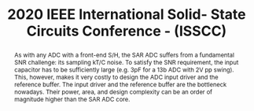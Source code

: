---
title: 2020 IEEE International Solid- State Circuits Conference - (ISSCC)

authors:
- Jiaxin Liu
- Xiyuan Tang
- Wenda Zhao
- Linxiao Shen
- Nan Sun

publishDate: "2020-02-16"

summary: ISSCC, 2020

abstract: "As with any ADC with a front-end S/H, the SAR ADC suffers from a fundamental SNR challenge: its sampling kT/C noise. To satisfy the SNR requirement, the input capacitor has to be sufficiently large (e.g. 3pF for a 13b ADC with 2V pp swing). This, however, makes it very costly to design the ADC input driver and the reference buffer. The input driver and the reference buffer are the bottleneck nowadays. Their power, area, and design complexity can be an order of magnitude higher than the SAR ADC core."

publication_types: ["1"]

publication: "2020 IEEE International Solid- State Circuits Conference - (ISSCC)"



links:
- name: IEEE Xplore
  url: https://ieeexplore.ieee.org/document/9063156/
---